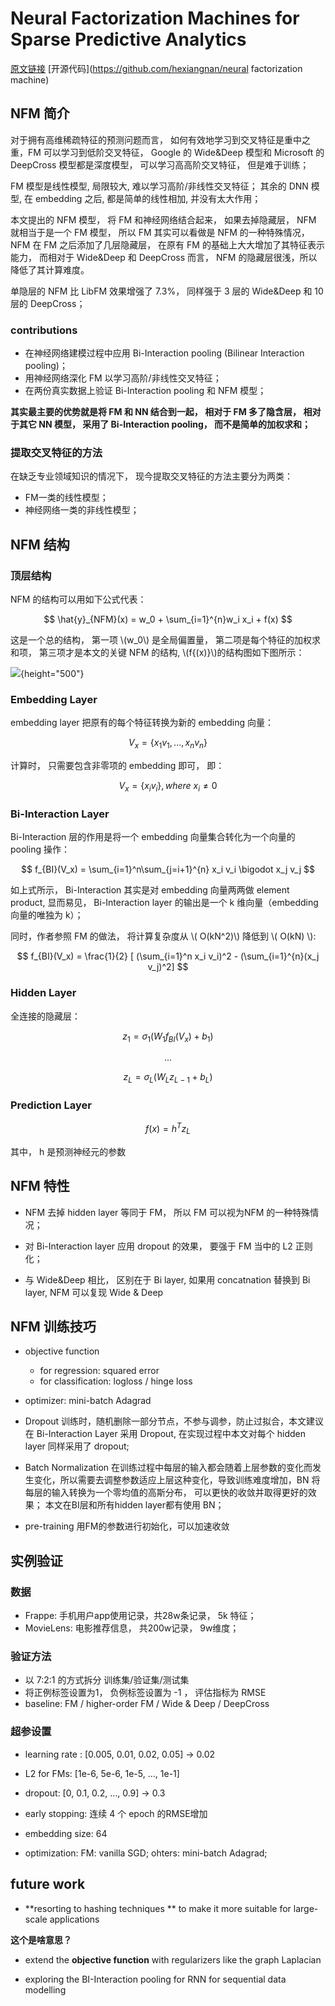 #  Neural Factorization Machines for Sparse Predictive Analytics

[原文链接](https://arxiv.org/pdf/1708.05027.pdf)
[开源代码](https://github.com/hexiangnan/neural factorization machine)

## NFM 简介

对于拥有高维稀疏特征的预测问题而言， 如何有效地学习到交叉特征是重中之重，FM 可以学习到低阶交叉特征， Google 的 Wide&Deep 模型和 Microsoft 的 DeepCross 模型都是深度模型， 可以学习高高阶交叉特征， 但是难于训练； 


FM 模型是线性模型, 局限较大, 难以学习高阶/非线性交叉特征； 
其余的 DNN 模型, 在 embedding 之后, 都是简单的线性相加, 并没有太大作用；　

本文提出的 NFM 模型， 将 FM 和神经网络结合起来， 如果去掉隐藏层， NFM 就相当于是一个 FM 模型， 所以 FM 其实可以看做是 NFM 的一种特殊情况， NFM 在 FM 之后添加了几层隐藏层， 在原有 FM 的基础上大大增加了其特征表示能力， 而相对于 Wide&Deep 和 DeepCross 而言， NFM 的隐藏层很浅，所以降低了其计算难度。

单隐层的 NFM 比 LibFM 效果增强了 7.3%， 同样强于 3 层的 Wide&Deep 和 10 层的 DeepCross；

###  contributions

- 在神经网络建模过程中应用 Bi-Interaction pooling (Bilinear Interaction pooling)；
- 用神经网络深化 FM 以学习高阶/非线性交叉特征；
- 在两份真实数据上验证 Bi-Interaction pooling 和 NFM 模型； 

**其实最主要的优势就是将 FM 和 NN 结合到一起， 相对于 FM 多了隐含层， 相对于其它 NN 模型， 采用了 Bi-Interaction pooling， 而不是简单的加权求和；**

### 提取交叉特征的方法

在缺乏专业领域知识的情况下， 现今提取交叉特征的方法主要分为两类：

- FM一类的线性模型；
- 神经网络一类的非线性模型；

## NFM 结构

### 顶层结构

NFM 的结构可以用如下公式代表： 

$$
\hat{y}_{NFM}(x) = w_0 + \sum_{i=1}^{n}w_i x_i + f(x)
$$ 

这是一个总的结构， 第一项 \\(w_0\\) 是全局偏置量， 第二项是每个特征的加权求和项， 第三项才是本文的关键 NFM 的结构, \\(f{(x)}\\)的结构图如下图所示：

![](https://betterxys.github.io/styles/images/ctrfigs/NFM.png){height="500"}

### Embedding Layer

embedding layer 把原有的每个特征转换为新的 embedding 向量：

$$
V_x = \{x_1 v_1,...,x_n v_n\}
$$

计算时， 只需要包含非零项的 embedding 即可， 即：

$$
V_x = \{x_iv_i\}, where\  x_i \neq 0
$$

### Bi-Interaction Layer

Bi-Interaction 层的作用是将一个 embedding 向量集合转化为一个向量的 pooling 操作：

$$
f_{BI}(V_x) = \sum_{i=1}^n\sum_{j=i+1}^{n} x_i v_i \bigodot x_j v_j
$$

如上式所示， Bi-Interaction 其实是对 embedding 向量两两做 element product, 显而易见， Bi-Interaction layer 的输出是一个 k 维向量（embedding 向量的唯独为 k）；

同时，作者参照 FM 的做法， 将计算复杂度从 \\( O(kN^2)\\) 降低到 \\( O(kN) \\):

$$
f_{BI}(V_x) = \frac{1}{2} [ (\sum_{i=1}^n x_i v_i)^2 - (\sum_{i=1}^{n}(x_j v_j)^2]
$$


### Hidden Layer

全连接的隐藏层：

$$
z_1 = \sigma_1(W_1f_{BI}(V_x) + b_1)
$$

$$...$$

$$
z_L = \sigma_L(W_Lz_{L-1} + b_L)
$$

### Prediction Layer

$$
f(x) = h^T z_L
$$

其中， h 是预测神经元的参数


## NFM 特性

- NFM 去掉 hidden layer 等同于 FM， 所以 FM 可以视为NFM 的一种特殊情况； 

- 对 Bi-Interaction layer 应用 dropout 的效果， 要强于 FM 当中的 L2 正则化；

- 与 Wide&Deep 相比， 区别在于 Bi layer, 如果用 concatnation 替换到 Bi layer, NFM 可以复现 Wide & Deep

## NFM 训练技巧

- objective function
	- for regression: squared error
	- for classification:	logloss / hinge loss
	
- optimizer: mini-batch Adagrad

- Dropout
训练时，随机删除一部分节点，不参与调参，防止过拟合，本文建议在 Bi-Interaction Layer 采用 Dropout, 在实现过程中本文对每个 hidden layer 同样采用了 dropout;

- Batch Normalization
在训练过程中每层的输入都会随着上层参数的变化而发生变化，所以需要去调整参数适应上层这种变化，导致训练难度增加，BN 将每层的输入转换为一个零均值的高斯分布， 可以更快的收敛并取得更好的效果； 本文在BI层和所有hidden layer都有使用 BN；

- pre-training
用FM的参数进行初始化，可以加速收敛

## 实例验证

### 数据

- Frappe: 手机用户app使用记录，共28w条记录， 5k 特征；
- MovieLens: 电影推荐信息， 共200w记录， 9w维度；

### 验证方法

- 以 7:2:1 的方式拆分 训练集/验证集/测试集
- 将正例标签设置为1， 负例标签设置为 -1 ， 评估指标为 RMSE
- baseline: FM / higher-order FM / Wide & Deep / DeepCross

### 超参设置

- learning rate : [0.005, 0.01, 0.02, 0.05] -> 0.02

- L2 for FMs: [1e-6, 5e-6, 1e-5, ..., 1e-1]

- dropout: [0, 0.1, 0.2, ..., 0.9]  -> 0.3

- early stopping: 连续 4 个 epoch 的RMSE增加

- embedding size: 64

- optimization: FM: vanilla SGD; ohters: mini-batch Adagrad;


## future work

- **resorting to hashing techniques ** to make it more suitable for large-scale applications

**这个是啥意思？**

- extend the **objective function** with regularizers like the graph Laplacian

- exploring the BI-Interaction pooling for RNN for sequential data modelling